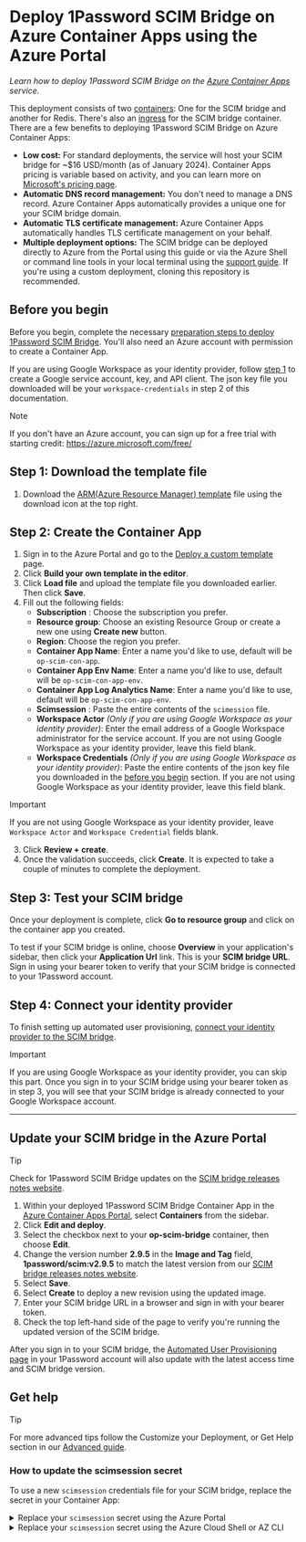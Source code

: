 # Deploy 1Password SCIM Bridge on Azure Container Apps using the Azure Portal

_Learn how to deploy 1Password SCIM Bridge on the [Azure Container Apps](https://azure.microsoft.com/en-us/products/container-apps/#overview) service._

This deployment consists of two [containers](https://learn.microsoft.com/en-us/azure/container-apps/containers): One for the SCIM bridge and another for Redis. There's also an [ingress](https://learn.microsoft.com/en-us/azure/container-apps/ingress-overview) for the SCIM bridge container. There are a few benefits to deploying 1Password SCIM Bridge on Azure Container Apps:

- **Low cost:** For standard deployments, the service will host your SCIM bridge for ~$16 USD/month (as of January 2024). Container Apps pricing is variable based on activity, and you can learn more on [Microsoft's pricing page](https://azure.microsoft.com/en-us/pricing/details/container-apps/).
- **Automatic DNS record management:** You don't need to manage a DNS record. Azure Container Apps automatically provides a unique one for your SCIM bridge domain.
- **Automatic TLS certificate management:** Azure Container Apps automatically handles TLS certificate management on your behalf.
- **Multiple deployment options:** The SCIM bridge can be deployed directly to Azure from the Portal using this guide or via the Azure Shell or command line tools in your local terminal using the [support guide](https://support.1password.com/scim-deploy-azure/). If you're using a custom deployment, cloning this repository is recommended.

## Before you begin

Before you begin, complete the necessary [preparation steps to deploy 1Password SCIM Bridge](/PREPARATION.md). You'll also need an Azure account with permission to create a Container App.

If you are using Google Workspace as your identity provider, follow [step 1](https://support.1password.com/scim-google-workspace/#step-1-create-a-google-service-account-key-and-api-client) to create a Google service account, key, and API client. The json key file you downloaded will be your `workspace-credentials` in step 2 of this documentation.

> [!NOTE]
> If you don't have an Azure account, you can sign up for a free trial with starting credit: https://azure.microsoft.com/free/

## Step 1: Download the template file
1. Download the [ARM(Azure Resource Manager) template](./aca-op-scim-bridge-template.json) file using the download icon at the top right.

## Step 2: Create the Container App

1. Sign in to the Azure Portal and go to the [Deploy a custom template](https://portal.azure.com/#create/Microsoft.Template) page.
2. Click **Build your own template in the editor**.
3. Click **Load file** and upload the template file you downloaded earlier. Then click **Save**.
4. Fill out the following fields:
   - **Subscription** : Choose the subscription you prefer.
   - **Resource group**: Choose an existing Resource Group or create a new one using **Create new** button.
   - **Region**: Choose the region you prefer.
   - **Container App Name**: Enter a name you'd like to use, default will be `op-scim-con-app`.
   - **Container App Env Name**: Enter a name you'd like to use, default will be `op-scim-con-app-env`.
   - **Container App Log Analytics Name**: Enter a name you'd like to use, default will be `op-scim-con-app-env`.
   - **Scimsession** : Paste the entire contents of the `scimession` file.
   - **Workspace Actor** *(Only if you are using Google Workspace as your identity provider)*: Enter the email address of a Google Workspace administrator for the service account. If you are not using Google Workspace as your identity provider, leave this field blank.
   - **Workspace Credentials** *(Only if you are using Google Workspace as your identity provider)*: Paste the entire contents of the json key file you downloaded in the [before you begin](#before-you-begin) section. If you are not using Google Workspace as your identity provider, leave this field blank.
> [!IMPORTANT]
> If you are not using Google Workspace as your identity provider, leave `Workspace Actor` and `Workspace Credential` fields blank.
3. Click **Review + create**.
4. Once the validation succeeds, click **Create**. It is expected to take a couple of minutes to complete the deployment.


## Step 3: Test your SCIM bridge
Once your deployment is complete, click **Go to resource group** and click on the container app you created.

To test if your SCIM bridge is online, choose **Overview** in your application's sidebar, then click your **Application Url** link. This is your **SCIM bridge URL**. Sign in using your bearer token to verify that your SCIM bridge is connected to your 1Password account.

## Step 4: Connect your identity provider

To finish setting up automated user provisioning, [connect your identity provider to the SCIM bridge](https://support.1password.com/scim/#step-3-connect-your-identity-provider). 

> [!IMPORTANT]
> If you are using Google Workspace as your identity provider, you can skip this part. Once you sign in to your SCIM bridge using your bearer token as in step 3, you will see that your SCIM bridge is already connected to your Google Workspace account.


<hr>

## Update your SCIM bridge in the Azure Portal

> [!TIP]
> Check for 1Password SCIM Bridge updates on the [SCIM bridge releases notes website](https://releases.1password.com/provisioning/scim-bridge/).

1. Within your deployed 1Password SCIM Bridge Container App in the [Azure Container Apps Portal](https://portal.azure.com/#view/HubsExtension/BrowseResource/resourceType/Microsoft.App%2FcontainerApps), select **Containers** from the sidebar.
2. Click **Edit and deploy**.
3. Select the checkbox next to your **op-scim-bridge** container, then choose **Edit**.
4. Change the version number **2.9.5** in the **Image and Tag** field, **1password/scim:v2.9.5** to match the latest version from our [SCIM bridge releases notes website](https://releases.1password.com/provisioning/scim-bridge/).
5. Select **Save**.
6. Select **Create** to deploy a new revision using the updated image.
7. Enter your SCIM bridge URL in a browser and sign in with your bearer token.
8. Check the top left-hand side of the page to verify you're running the updated version of the SCIM bridge.

After you sign in to your SCIM bridge, the [Automated User Provisioning page](https://start.1password.com/integrations/active/) in your 1Password account will also update with the latest access time and SCIM bridge version.


## Get help

> [!TIP]
> For more advanced tips follow the Customize your Deployment, or Get Help section in our [Advanced guide](ADVANCED.md).

### How to update the **scimsession** secret

To use a new `scimsession` credentials file for your SCIM bridge, replace the secret in your Container App:

<details>
<summary>Replace your <code>scimsession</code> secret using the Azure Portal</summary>

1. Open the Azure Portal and go to the [Container Apps](https://portal.azure.com/#view/HubsExtension/BrowseResource/resourceType/Microsoft.App%2FcontainerApps) page.
2. Choose **Secrets** from the Settings section in the sidebar.
3. Edit the **scimsession** secret and paste the entire contents of your new `scimsession` file.
4. Select the checkbox and click **Save**.
5. Choose the **Revisions** from the Application section in the sidebar.
6. Click your current active revision and choose **Restart** in the details pane.
7. Enter your SCIM bridge URL in another browser tab or window and sign in using your new bearer token to [test your SCIM bridge](#step-5-test-your-scim-bridge).
8. Update your identity provider configuration with the new bearer token.
</details>

<details>
<summary>Replace your <code>scimsession</code> secret using the Azure Cloud Shell or AZ CLI</summary>

Using the Azure Cloud Shell or AZ CLI, follow the steps in our [Advanced guide](ADVANCED.md).
</details>
